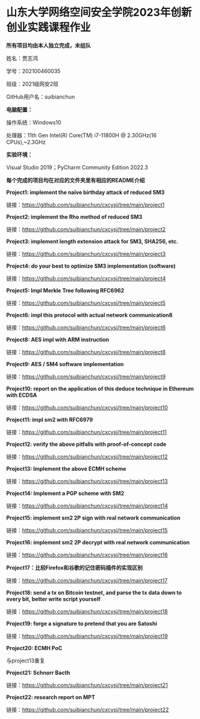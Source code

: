 # 山东大学网络空间安全学院2023年创新创业实践课程作业

**所有项目均由本人独立完成，未组队**

姓名：贾志鸿

学号：202100460035

班级：2021级网安2班

GitHub用户名：suibianchun

**电脑配置：**

操作系统：Windows10

处理器：11th Gen Intel(R) Core(TM) i7-11800H @ 2.30GHz(16 CPUs),~2.3GHz

**实验环境：**

Visual Studio 2019；PyCharm Community Edition 2022.3

**每个完成的项目均在对应的文件夹里有相应的README介绍**

**Project1: implement the naïve birthday attack of reduced SM3**

链接：https://github.com/suibianchun/cxcysj/tree/main/project1

**Project2: implement the Rho method of reduced SM3**

链接：https://github.com/suibianchun/cxcysj/tree/main/project2

**Project3: implement length extension attack for SM3, SHA256, etc.**

链接：https://github.com/suibianchun/cxcysj/tree/main/project3

**Project4: do your best to optimize SM3 implementation (software)**

链接：https://github.com/suibianchun/cxcysj/tree/main/project4

**Project5: Impl Merkle Tree following RFC6962**

链接：https://github.com/suibianchun/cxcysj/tree/main/project5

**Project6: impl this protocol with actual network communication8**

链接：https://github.com/suibianchun/cxcysj/tree/main/project6

**Project8: AES impl with ARM instruction**

链接：https://github.com/suibianchun/cxcysj/tree/main/project8

**Project9: AES / SM4 software implementation**

链接：https://github.com/suibianchun/cxcysj/tree/main/project9

**Project10: report on the application of this deduce technique in Ethereum with ECDSA**

链接：https://github.com/suibianchun/cxcysj/tree/main/project10

**Project11: impl sm2 with RFC6979**

链接：https://github.com/suibianchun/cxcysj/tree/main/project11

**Project12: verify the above pitfalls with proof-of-concept code**

链接：https://github.com/suibianchun/cxcysj/tree/main/project12

**Project13: Implement the above ECMH scheme**

链接：https://github.com/suibianchun/cxcysj/tree/main/project13

**Project14: Implement a PGP scheme with SM2**

链接：https://github.com/suibianchun/cxcysj/tree/main/project14

**Project15: implement sm2 2P sign with real network communication**

链接：https://github.com/suibianchun/cxcysj/tree/main/project15

**Project16: implement sm2 2P decrypt with real network communication**

链接：https://github.com/suibianchun/cxcysj/tree/main/project16

**Project17：比较Firefox和谷歌的记住密码插件的实现区别**

链接：https://github.com/suibianchun/cxcysj/tree/main/project17

**Project18: send a tx on Bitcoin testnet, and parse the tx data down to every bit, better write script yourself**

链接：https://github.com/suibianchun/cxcysj/tree/main/project18

**Project19: forge a signature to pretend that you are Satoshi**

链接：https://github.com/suibianchun/cxcysj/tree/main/project19

**Project20: ECMH PoC**

与project13重复

**Project21: Schnorr Bacth**

链接：https://github.com/suibianchun/cxcysj/tree/main/project21

**Project22: research report on MPT**

链接：https://github.com/suibianchun/cxcysj/tree/main/project22
